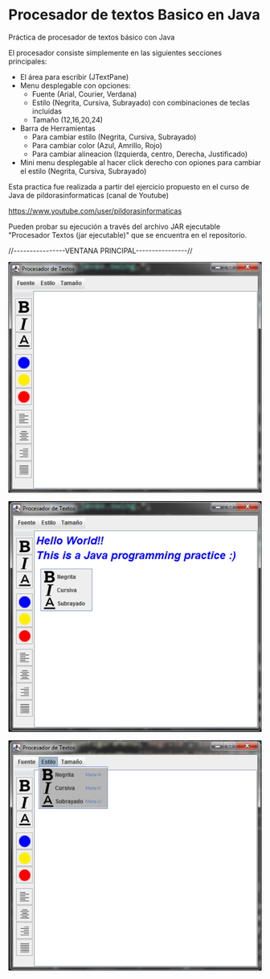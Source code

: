 # Procesador de textos Basico en Java
Práctica de procesador de textos básico con Java

El procesador consiste simplemente en las siguientes secciones principales:
- El área para escribir (JTextPane)
- Menu desplegable con opciones:
  - Fuente (Arial, Courier, Verdana)
  - Estilo (Negrita, Cursiva, Subrayado) con combinaciones de teclas incluidas
  - Tamaño (12,16,20,24)
- Barra de Herramientas
  - Para cambiar estilo (Negrita, Cursiva, Subrayado)
  - Para cambiar color (Azul, Amrillo, Rojo)
  - Para cambiar alineacion (Izquierda, centro, Derecha, Justificado)
- Mini menu desplegable al hacer click derecho con opiones para cambiar el 
estilo (Negrita, Cursiva, Subrayado)

Esta practica fue realizada a partir del ejercicio propuesto en el curso de Java
de pildorasinformaticas (canal de Youtube)

https://www.youtube.com/user/pildorasinformaticas

Pueden probar su ejecución a través del archivo JAR ejecutable "Procesador Textos (jar ejecutable)" que se encuentra en el repositorio.

//----------------VENTANA PRINCIPAL----------------//

![Screenshot](screenshot.png)

![Screenshot](screenshot2.png)

![Screenshot](screenshot3.png)


